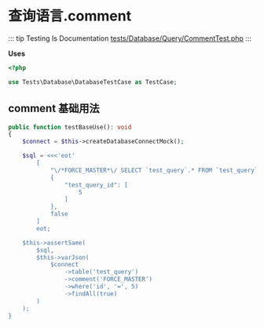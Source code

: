 # 查询语言.comment

::: tip Testing Is Documentation
[tests/Database/Query/CommentTest.php](https://github.com/hunzhiwange/framework/blob/master/tests/Database/Query/CommentTest.php)
:::
    
**Uses**

``` php
<?php

use Tests\Database\DatabaseTestCase as TestCase;
```

## comment 基础用法

``` php
public function testBaseUse(): void
{
    $connect = $this->createDatabaseConnectMock();

    $sql = <<<'eot'
        [
            "\/*FORCE_MASTER*\/ SELECT `test_query`.* FROM `test_query` WHERE `test_query`.`id` = :test_query_id",
            {
                "test_query_id": [
                    5
                ]
            },
            false
        ]
        eot;

    $this->assertSame(
        $sql,
        $this->varJson(
            $connect
                ->table('test_query')
                ->comment('FORCE_MASTER')
                ->where('id', '=', 5)
                ->findAll(true)
        )
    );
}
```
